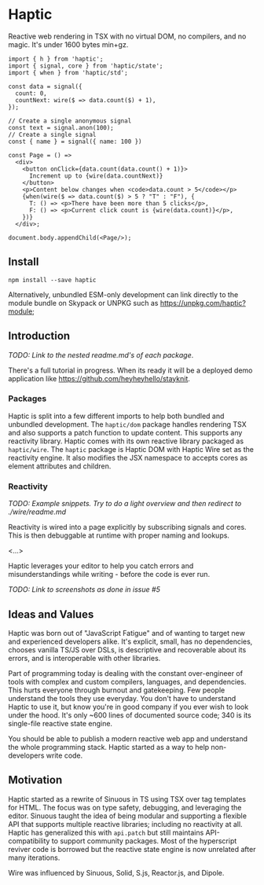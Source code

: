 # Haptic

Reactive web rendering in TSX with no virtual DOM, no compilers, and no magic.
It's under 1600 bytes min+gz.

```tsx
import { h } from 'haptic';
import { signal, core } from 'haptic/state';
import { when } from 'haptic/std';

const data = signal({
  count: 0,
  countNext: wire($ => data.count($) + 1),
});

// Create a single anonymous signal
const text = signal.anon(100);
// Create a single signal
const { name } = signal({ name: 100 })

const Page = () =>
  <div>
    <button onClick={data.count(data.count() + 1)}>
      Increment up to {wire(data.countNext)}
    </button>
    <p>Content below changes when <code>data.count > 5</code></p>
    {when(wire($ => data.count($) > 5 ? "T" : "F"), {
      T: () => <p>There have been more than 5 clicks</p>,
      F: () => <p>Current click count is {wire(data.count)}</p>,
    })}
  </div>;

document.body.appendChild(<Page/>);
```

## Install

```
npm install --save haptic
```

Alternatively, unbundled ESM-only development can link directly to the module
bundle on Skypack or UNPKG such as https://unpkg.com/haptic?module;

## Introduction

_TODO: Link to the nested readme.md's of each package_.

There's a full tutorial in progress. When its ready it will be a deployed demo
application like https://github.com/heyheyhello/stayknit.

### Packages

Haptic is split into a few different imports to help both bundled and unbundled
development. The `haptic/dom` package handles rendering TSX and also supports a
patch function to update content. This supports any reactivity library. Haptic
comes with its own reactive library packaged as `haptic/wire`. The `haptic`
package is Haptic DOM with Haptic Wire set as the reactivity engine. It also
modifies the JSX namespace to accepts cores as element attributes and children.

### Reactivity

_TODO: Example snippets. Try to do a light overview and then redirect to ./wire/readme.md_

Reactivity is wired into a page explicitly by subscribing signals and cores.
This is then debuggable at runtime with proper naming and lookups.

<...>

Haptic leverages your editor to help you catch errors and misunderstandings
while writing - before the code is ever run.

_TODO: Link to screenshots as done in issue #5_

## Ideas and Values

Haptic was born out of "JavaScript Fatigue" and of wanting to target new and
experienced developers alike. It's explicit, small, has no dependencies, chooses
vanilla TS/JS over DSLs, is descriptive and recoverable about its errors, and is
interoperable with other libraries.

Part of programming today is dealing with the constant over-engineer of tools
with complex and custom compilers, languages, and dependencies. This hurts
everyone through burnout and gatekeeping. Few people understand the tools they
use everyday. You don't have to understand Haptic to use it, but know you're in
good company if you ever wish to look under the hood. It's only ~600 lines of
documented source code; 340 is its single-file reactive state engine.

You should be able to publish a modern reactive web app and understand the whole
programming stack. Haptic started as a way to help non-developers write code.

## Motivation

Haptic started as a rewrite of Sinuous in TS using TSX over tag templates for
HTML. The focus was on type safety, debugging, and leveraging the editor.
Sinuous taught the idea of being modular and supporting a flexible API that
supports multiple reactive libraries; including no reactivity at all. Haptic has
generalized this with `api.patch` but still maintains API-compatibility to
support community packages. Most of the hyperscript reviver code is borrowed but
the reactive state engine is now unrelated after many iterations.

Wire was influenced by Sinuous, Solid, S.js, Reactor.js, and Dipole.
